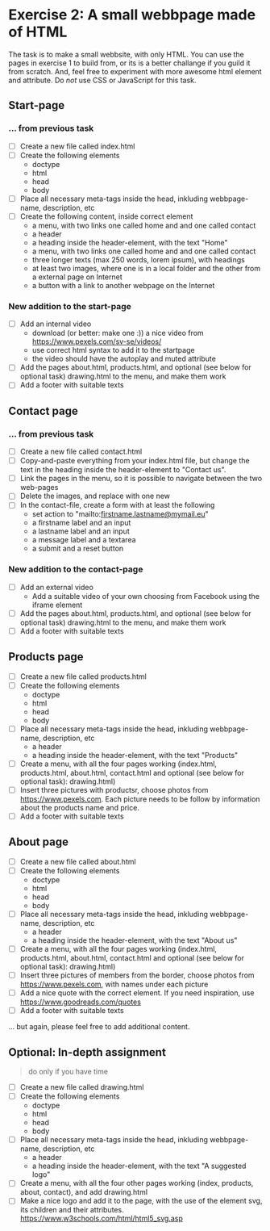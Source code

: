 # Exercise 2: A small webbpage made of HTML

The task is to make a small webbsite, with only HTML. You can use the pages in exercise 1 to build from, or its is a better challange if you guild it from scratch.
And, feel free to experiment with more awesome html element and attribute. Do *not* use CSS or JavaScript for this task.

## Start-page

### ... from previous task

- [ ] Create a new file called index.html
- [ ] Create the following elements
  - doctype
  - html
  - head
  - body
- [ ] Place all necessary meta-tags inside the head, inkluding webbpage-name, description, etc
- [ ] Create the following content, inside correct element
  - a menu, with two links one called home and and one called contact
  - a header
  - a heading inside the header-element, with the text "Home"
  - a menu, with two links one called home and and one called contact
  - three longer texts (max 250 words, lorem ipsum), with headings
  - at least two images, where one is in a local folder and the other from a external page on Internet
  - a button with a link to another webpage on the Internet

### New addition to the start-page

- [ ] Add an internal video
  - download (or better: make one :)) a nice video from <https://www.pexels.com/sv-se/videos/>
  - use correct html syntax to add it to the startpage
  - the video should have the autoplay and muted attribute
- [ ] Add the pages about.html, products.html, and optional (see below for optional task) drawing.html to the menu, and make them work
- [ ] Add a footer with suitable texts

## Contact page

### ... from previous task

- [ ] Create a new file called contact.html
- [ ] Copy-and-paste everything from your index.html file, but change the text in the heading inside the header-element to "Contact us".
- [ ] Link the pages in the menu, so it is possible to navigate between the two web-pages
- [ ] Delete the images, and replace with one new
- [ ] In the contact-file, create a form with at least the following
  - set action to "mailto:firstname.lastname@mymail.eu"
  - a firstname label and an input
  - a lastname label and an input
  - a message label and a textarea
  - a submit and a reset button

### New addition to the contact-page

- [ ] Add an external video
  - Add a suitable video of your own choosing from Facebook using the iframe element
- [ ] Add the pages about.html, products.html, and optional (see below for optional task) drawing.html to the menu, and make them work
- [ ] Add a footer with suitable texts

## Products page

- [ ] Create a new file called products.html
- [ ] Create the following elements
  - doctype
  - html
  - head
  - body
- [ ] Place all necessary meta-tags inside the head, inkluding webbpage-name, description, etc
  - a header
  - a heading inside the header-element, with the text "Products"
- [ ] Create a menu, with all the four pages working (index.html, products.html, about.html, contact.html and optional (see below for optional task): drawing.html)
- [ ] Insert three pictures with productsr, choose photos from <https://www.pexels.com>. Each picture needs to be follow by information about the products name and price.
- [ ] Add a footer with suitable texts

## About page

- [ ] Create a new file called about.html
- [ ] Create the following elements
  - doctype
  - html
  - head
  - body
- [ ] Place all necessary meta-tags inside the head, inkluding webbpage-name, description, etc
  - a header
  - a heading inside the header-element, with the text "About us"
- [ ] Create a menu, with all the four pages working (index.html, products.html, about.html, contact.html and optional (see below for optional task): drawing.html)
- [ ] Insert three pictures of members from the border, choose photos from <https://www.pexels.com>, with names under each picture
- [ ] Add a nice quote with the correct element. If you need inspiration, use <https://www.goodreads.com/quotes>
- [ ] Add a footer with suitable texts

... but again, please feel free to add additional content.

## Optional: In-depth assignment

> do only if you have time

- [ ] Create a new file called drawing.html
- [ ] Create the following elements
  - doctype
  - html
  - head
  - body
- [ ] Place all necessary meta-tags inside the head, inkluding webbpage-name, description, etc
  - a header
  - a heading inside the header-element, with the text "A suggested logo"
- [ ] Create a menu, with all the four other pages working (index, products, about, contact), and add drawing.html
- [ ] Make a nice logo and add it to the page, with the use of the element svg, its children and their attributes. <https://www.w3schools.com/html/html5_svg.asp>
